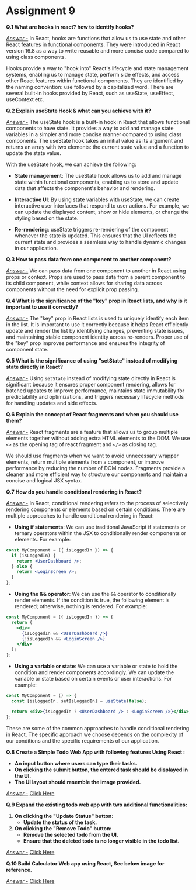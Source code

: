 # Assignment 9

**Q.1 What are hooks in react? how to identify hooks?**

<u>_Answer -_</u> In React, hooks are functions that allow us to use state and other React features in functional components. They were introduced in React version 16.8 as a way to write reusable and more concise code compared to using class components.

Hooks provide a way to "hook into" React's lifecycle and state management systems, enabling us to manage state, perform side effects, and access other React features within functional components. They are identified by the naming convention: use followed by a capitalized word. There are several built-in hooks provided by React, such as useState, useEffect, useContext etc.

**Q.2 Explain useState Hook & what can you achieve with it?**

<u>_Answer -_</u> The useState hook is a built-in hook in React that allows functional components to have state. It provides a way to add and manage state variables in a simpler and more concise manner compared to using class components. The useState hook takes an initial value as its argument and returns an array with two elements: the current state value and a function to update the state value.

With the useState hook, we can achieve the following:

- **State management**: The useState hook allows us to add and manage state within functional components, enabling us to store and update data that affects the component's behavior and rendering.

- **Interactive UI**: By using state variables with useState, we can create interactive user interfaces that respond to user actions. For example, we can update the displayed content, show or hide elements, or change the styling based on the state.

- **Re-rendering**: useState triggers re-rendering of the component whenever the state is updated. This ensures that the UI reflects the current state and provides a seamless way to handle dynamic changes in our application.

**Q.3 How to pass data from one component to another component?**

<u>_Answer -_</u> We can pass data from one component to another in React using props or context. Props are used to pass data from a parent component to its child component, while context allows for sharing data across components without the need for explicit prop passing.

**Q.4 What is the significance of the "key" prop in React lists, and why is it important to use it correctly?**

<u>_Answer -_</u> The "key" prop in React lists is used to uniquely identify each item in the list. It is important to use it correctly because it helps React efficiently update and render the list by identifying changes, preventing state issues, and maintaining stable component identity across re-renders. Proper use of the "key" prop improves performance and ensures the integrity of component state.

**Q.5 What is the significance of using "setState" instead of modifying state directly in React?**

<u>_Answer -_</u> Using `setState` instead of modifying state directly in React is significant because it ensures proper component rendering, allows for batched updates to improve performance, maintains state immutability for predictability and optimizations, and triggers necessary lifecycle methods for handling updates and side effects.

**Q.6 Explain the concept of React fragments and when you should use them?**

<u>_Answer -_</u> React fragments are a feature that allows us to group multiple elements together without adding extra HTML elements to the DOM. We use `<>` as the opening tag of react fragment and `</>` as closing tag.

We should use fragments when we want to avoid unnecessary wrapper elements, return multiple elements from a component, or improve performance by reducing the number of DOM nodes. Fragments provide a cleaner and more efficient way to structure our components and maintain a concise and logical JSX syntax.

**Q.7 How do you handle conditional rendering in React?**

<u>_Answer -_</u> In React, conditional rendering refers to the process of selectively rendering components or elements based on certain conditions. There are multiple approaches to handle conditional rendering in React:

- **Using if statements**: We can use traditional JavaScript if statements or ternary operators within the JSX to conditionally render components or elements. For example:

```jsx
const MyComponent = ({ isLoggedIn }) => {
  if (isLoggedIn) {
    return <UserDashboard />;
  } else {
    return <LoginScreen />;
  }
};
```

- **Using the && operator**: We can use the `&&` operator to conditionally render elements. If the condition is true, the following element is rendered; otherwise, nothing is rendered. For example:

```jsx
const MyComponent = ({ isLoggedIn }) => {
  return (
    <div>
      {isLoggedIn && <UserDashboard />}
      {!isLoggedIn && <LoginScreen />}
    </div>
  );
};
```

- **Using a variable or state**: We can use a variable or state to hold the condition and render components accordingly. We can update the variable or state based on certain events or user interactions. For example:

```jsx
const MyComponent = () => {
  const [isLoggedIn, setIsLoggedIn] = useState(false);

  return <div>{isLoggedIn ? <UserDashboard /> : <LoginScreen />}</div>;
};
```

These are some of the common approaches to handle conditional rendering in React. The specific approach we choose depends on the complexity of our conditions and the specific requirements of our application.

**Q.8 Create a Simple Todo Web App with following features Using React :**

- **An input button where users can type their tasks.**
- **On clicking the submit button, the entered task should be displayed in the UI.**
- **The UI layout should resemble the image provided.**

<u>_Answer -_</u> [Click Here](./Todo%20App/)

**Q.9 Expand the existing todo web app with two additional functionalities:**

1. **On clicking the "Update Status" button:**
   - **Update the status of the task.**
2. **On clicking the "Remove Todo" button:**
   - **Remove the selected todo from the UI.**
   - **Ensure that the deleted todo is no longer visible in the todo list.**

<u>_Answer -_</u> [Click Here](./Todo%20App/)

**Q.10 Build Calculator Web app using React, See below image for reference.**

<u>_Answer -_</u> [Click Here](./Simple%20Calculator/)
